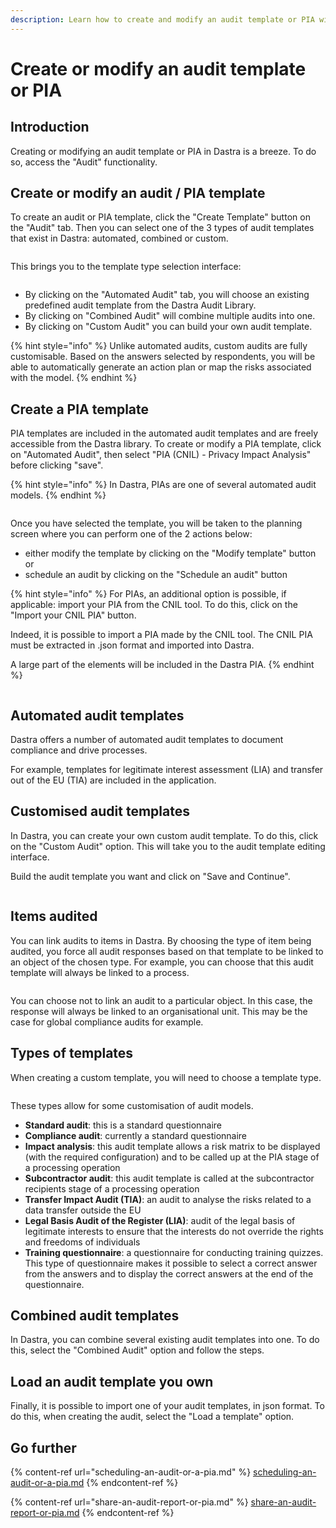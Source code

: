 ```yaml
---
description: Learn how to create and modify an audit template or PIA with Dastra.
---
```


# Create or modify an audit template or PIA

## Introduction

Creating or modifying an audit template or PIA in Dastra is a breeze. To do so, access the "Audit" functionality.

## Create or modify an audit / PIA template

To create an audit or PIA template, click the "Create Template" button on the "Audit" tab. Then you can select one of the 3 types of audit templates that exist in Dastra: automated, combined or custom.

<figure><img src="../../.gitbook/assets/Create audit.png" alt=""><figcaption></figcaption></figure>

This brings you to the template type selection interface:

<figure><img src="../../.gitbook/assets/Audit type.png" alt=""><figcaption></figcaption></figure>

* By clicking on the "Automated Audit" tab, you will choose an existing predefined audit template from the Dastra Audit Library.&#x20;
* By clicking on "Combined Audit" will combine multiple audits into one.&#x20;
* By clicking on "Custom Audit" you can build your own audit template.

{% hint style="info" %}
Unlike automated audits, custom audits are fully customisable. Based on the answers selected by respondents, you will be able to automatically generate an action plan or map the risks associated with the model.
{% endhint %}

## Create a PIA template

PIA templates are included in the automated audit templates and are freely accessible from the Dastra library. To create or modify a PIA template, click on "Automated Audit", then select "PIA (CNIL) - Privacy Impact Analysis" before clicking "save".

{% hint style="info" %}
In Dastra, PIAs are one of several automated audit models.
{% endhint %}

<figure><img src="../../.gitbook/assets/automatic audit.png" alt=""><figcaption></figcaption></figure>

Once you have selected the template, you will be taken to the planning screen where you can perform one of the 2 actions below:

* either modify the template by clicking on the "Modify template" button or&#x20;
* schedule an audit by clicking on the "Schedule an audit" button

{% hint style="info" %}
For PIAs, an additional option is possible, if applicable: import your PIA from the CNIL tool. To do this, click on the "Import your CNIL PIA" button.&#x20;

Indeed, it is possible to import a PIA made by the CNIL tool. The CNIL PIA must be extracted in .json format and imported into Dastra.&#x20;

A large part of the elements will be included in the Dastra PIA.
{% endhint %}

<figure><img src="../../.gitbook/assets/PIA CNIL.png" alt=""><figcaption></figcaption></figure>

## Automated audit templates&#x20;

Dastra offers a number of automated audit templates to document compliance and drive processes.&#x20;

For example, templates for legitimate interest assessment (LIA) and transfer out of the EU (TIA) are included in the application.

## Customised audit templates

In Dastra, you can create your own custom audit template. To do this, click on the "Custom Audit" option. This will take you to the audit template editing interface.&#x20;

Build the audit template you want and click on "Save and Continue".

<figure><img src="../../.gitbook/assets/Creation assessement template 2.png" alt=""><figcaption></figcaption></figure>

## Items audited

You can link audits to items in Dastra. By choosing the type of item being audited, you force all audit responses based on that template to be linked to an object of the chosen type. For example, you can choose that this audit template will always be linked to a process.

<figure><img src="../../.gitbook/assets/Element audité.png" alt=""><figcaption></figcaption></figure>

You can choose not to link an audit to a particular object. In this case, the response will always be linked to an organisational unit. This may be the case for global compliance audits for example.

## Types of templates

When creating a custom template, you will need to choose a template type.

<figure><img src="../../.gitbook/assets/image (183).png" alt=""><figcaption></figcaption></figure>

These types allow for some customisation of audit models.&#x20;

* **Standard audit**: this is a standard questionnaire&#x20;
* **Compliance audit**: currently a standard questionnaire&#x20;
* **Impact analysis**: this audit template allows a risk matrix to be displayed (with the required configuration) and to be called up at the PIA stage of a processing operation&#x20;
* **Subcontractor audit**: this audit template is called at the subcontractor recipients stage of a processing operation&#x20;
* **Transfer Impact Audit (TIA)**: an audit to analyse the risks related to a data transfer outside the EU&#x20;
* **Legal Basis Audit of the Register (LIA)**: audit of the legal basis of legitimate interests to ensure that the interests do not override the rights and freedoms of individuals&#x20;
* **Training questionnaire**: a questionnaire for conducting training quizzes. This type of questionnaire makes it possible to select a correct answer from the answers and to display the correct answers at the end of the questionnaire.

## Combined audit templates

In Dastra, you can combine several existing audit templates into one. To do this, select the "Combined Audit" option and follow the steps.

## Load an audit template you own

Finally, it is possible to import one of your audit templates, in json format. To do this, when creating the audit, select the "Load a template" option.

## Go further

{% content-ref url="scheduling-an-audit-or-a-pia.md" %}
[scheduling-an-audit-or-a-pia.md](scheduling-an-audit-or-a-pia.md)
{% endcontent-ref %}

{% content-ref url="share-an-audit-report-or-pia.md" %}
[share-an-audit-report-or-pia.md](share-an-audit-report-or-pia.md)
{% endcontent-ref %}
